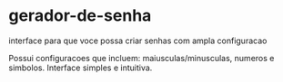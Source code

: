 # gerador-de-senha
interface para que voce possa criar senhas com ampla configuracao

Possui configuracoes que incluem: maiusculas/minusculas, numeros e simbolos.
Interface simples e intuitiva.
